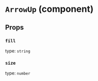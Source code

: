 `ArrowUp` (component)
=====================



Props
-----

### `fill`

type: `string`


### `size`

type: `number`

